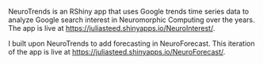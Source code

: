 NeuroTrends is an RShiny app that uses Google trends time series data to analyze Google search interest in Neuromorphic Computing over the years. The app is live at https://juliasteed.shinyapps.io/NeuroInterest/.

I built upon NeuroTrends to add forecasting in NeuroForecast. This iteration of the app is live at https://juliasteed.shinyapps.io/NeuroForecast/.
